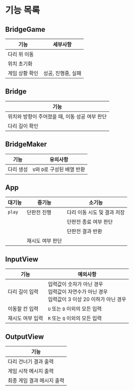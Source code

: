 # 기능 목록

## BridgeGame
| 기능 | 세부사항 |
|-|-|
| 다리 위 이동 ||
| 위치 초기화 ||
| 게임 상황 확인 | 성공, 진행중, 실패 |

## Bridge
| 기능 |
|-|
| 위치와 방향이 주어졌을 때, 이동 성공 여부 판단 |
| 다리 길이 확인 |

## BridgeMaker
| 기능 | 유의사항 |
|-|-|
| 다리 생성 | `U`와 `D`로 구성된 배열 반환 |

## App
| 대기능 | 중기능 | 소기능 |
|-|-|-|
| `play` | 단판전 진행 | 다리 이동 시도 및 결과 저장 |
||| 단판전 종료 여부 판단 |
||| 단판전 결과 반환 |
|| 재시도 여부 판단 |

## InputView
| 기능 | 예외사항 |
|-|-|
| 다리 길이 입력 | 입력값이 숫자가 아닌 경우 <br/> 입력값이 자연수가 아닌 경우 <br/> 입력값이 3 이상 20 이하가 아닌 경우 |
| 이동할 칸 입력 | `U` 또는 `D` 이외의 모든 입력 |
| 재시도 여부 입력 | `R` 또는 `Q` 이외의 모든 입력 |

## OutputView
| 기능 |
|-|
| 다리 건너기 결과 출력 |
| 게임 시작 메시지 출력 |
| 최종 게임 결과 메시지 출력 |